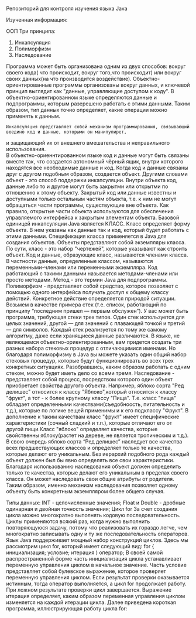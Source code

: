 Репозиторий для контроля изучения языка Java 

Изученная информация:

ООП
Три принципа:
1) Инкапсуляция
2) Полиморфизм
3) Наследование

Программа может быть организована одним из двух способов:
вокруг своего кода( что происходит, вокруг того,что происходит) 
или вокруг своих данных(на что производится воздействие).
Объектно-ориентированные программы организованы вокруг данных, и ключевой принцип выглядит как "данные, управляющие
доступом к коду".
В объектно-ориентированном языке определяются данные и подпрограммы, которым разерешено работать с этими данными.
Таким образом, тип данных точно определяет, какие операции можно применять к данным.

	Инкапсуляция представляет собой механизм программирования, связывающий воедино код и данные, которыми он манипулирет,
и защищающий их от внешнего вмешательства и неправильного использования.  
В объектно-ориеннтированном языке код и данные могут быть связаны вместе так,
что создается автономный чёрный ящик, внутри которого находятся все необходимые данные и код. 
Когда код и данные связаны друг с другом подобным образом, создается объект. 
Другими словами объект - это способ поддержки инкапсуляции.
Внутри объекта код, данные либо то и другое могут быть закрытми или открытми по отношению к этому объекту.
Закрытый код или данные известны и доступными только остальным частям объекта,
т.е. к ним не могут обращаться части программы, существующие вне объекта. 
Как правило, открытые части объекта используются для обеспечения управляемого интерфейса к закрытым элементам объекта.
	Базовой единицей инкапсуляции Java является КЛАСС. Класс определяет форму объекта. В нем указаны как данные так и код,
который будет работать с этими данными. Спецификация класса применяется в Java для создания объектов.
Объекты представляют собой экземпляры класса. По сути, класс - это набор "чертежей", которые указывают как строить объект.
	Код и данные, образующие класс, называются членами класса. В частности данные, определенные классом, называются переменными-членами или
переменными экземпляра. Код работающий с такими данными называется методами-членами или просто методами. Метод - это термин Java для подпрограммы.
	Полиморфизм - представляет собой средство, которое позволяет с помощью одного интерфейса получать доступ к общему классу действий.
Конкретное действие определяется природой ситуации. Возьмем в качестве примера стек (т.е. список, работающий по принципу “последним пришел — первым обслужен”). 
У вас может быть программа, требующая стеки трех типов. Один стек используется для целых значений, другой — для значений с
плавающей точкой и третий — для символов. Каждый стек реализуется по тому же самому алгоритму, даже если хранящиеся данные различаются. 
В языке, не являющемся объектно-ориентированным, вам придется создать три разных набора стековых процедур с отличающимися именами. 
Но благодаря полиморфизму в Java вы можете указать один общий набор стековых процедур, которые будут функционировать во всех трех конкретных ситуациях. 
Разобравшись, каким образом работать с одним стеком, можно будет иметь дело со всеми тремя.
	Наследование - представляет собой процесс, посредством которого один объект приобретает свойства другого объекта. Например, яблоко сорта "Ред делишес" относится к классу
"Яблоко",который относится к классу "фрукт", а тот - к более крупному классу "Пища". Т.е. класс "пища" обладает определенными качествами(съедобноость, питательность и т.д.), 
которые по логике вещей
применимы и к его подклассу "Фрукт". В дополнение к таким качествам класс "фрукт" имеет специфические характеристики (сочный сладкий и т.п.), которые отличают его от другой 
пищи.Класс "яблоко" определяет качества, которые свойственны яблоку(растет на дереве, не является тропическим и т.д.). В свою очередь яблоко сорта “Ред делишес” 
наследует все качества всех предшествующих классов и определяет только те качества, которые делают его уникальным.
Без иерархий подобного рода каждый объект должен был бы явно определять все свои характеристики. Благодаря использованию наследования объект 
должен определить только те качества, которые делают его уникальным в пределах своего класса. Он может наследовать свои общие атрибуты от родителя.
Таким образом, именно механизм наследования позволяет одному объекту быть
конкретным экземпляром более общего случая.

Типы данных:
INT - целочисленные значения;
Float и Double - дробные одинарная и двойная точность значения;
Цикл for
За счет создания цикла можно многократно выполнять кодовую последовательность. Циклы применяются всякий раз, когда нужно выполнить повторяющуюся задачу,
 потому что реализовать их гораздо легче, чем многократно записывать одну и ту же последовательность операторов. 
 Язык Java поддерживает мощный набор конструкций циклов. Здесь мы рассмотрим цикл for, который имеет следующий вид:
for { инициализация; условие; итерация ) оператор;
В своей самой распространенной форме часть инициализация цикла устанавливает переменную управления циклом в начальное значение. Часть
условие представляет собой булевское выражение, которое проверяет переменную управления циклом. Если результат проверки оказывается истинным, тогда
оператор выполняется, а цикл for продолжает работу. При ложном результате
проверки цикл завершается. Выражение итерация определяет, каким образом
переменная управления циклом изменяется на каждой итерации цикла. Далее
приведена короткая программа, иллюстрирующая работу цикла for:
 
